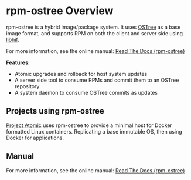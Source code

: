 # rpm-ostree Overview 

rpm-ostree is a hybrid image/package system.  It uses
[OSTree](https://ostree.readthedocs.io/en/latest/) as a base image
format, and supports RPM on both the client and server side using
[libhif](https://github.com/rpm-software-management/libhif).

For more information, see the online manual: [Read The Docs (rpm-ostree)](https://rpm-ostree.readthedocs.org/en/latest/)

**Features:**

 - Atomic upgrades and rollback for host system updates
 - A server side tool to consume RPMs and commit them to an OSTree repository
 - A system daemon to consume OSTree commits as updates

Projects using rpm-ostree
--------------------------

[Project Atomic](http://www.projectatomic.io/) uses rpm-ostree to
provide a minimal host for Docker formatted Linux containers.
Replicating a base immutable OS, then using Docker for applications.

Manual
------

For more information, see the online manual: [Read The Docs (rpm-ostree)](https://rpm-ostree.readthedocs.org/en/latest/)
